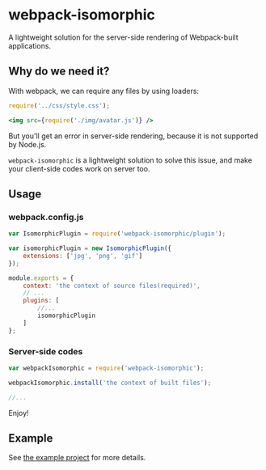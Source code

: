# webpack-isomorphic

A lightweight solution for the server-side rendering of Webpack-built applications.

## Why do we need it?

With webpack, we can require any files by using loaders:

```jsx
require('../css/style.css');

<img src={require('./img/avatar.js')} />
```

But you'll get an error in server-side rendering, because it is not supported by Node.js.

`webpack-isomorphic` is a lightweight solution to solve this issue, and make your client-side codes work on server too.

## Usage

### webpack.config.js

```js
var IsomorphicPlugin = require('webpack-isomorphic/plugin');

var isomorphicPlugin = new IsomorphicPlugin({
	extensions: ['jpg', 'png', 'gif']
});

module.exports = {
	context: 'the context of source files(required)',
	// ...
	plugins: [
		//...
		isomorphicPlugin
	]
};
```

### Server-side codes

```js
var webpackIsomorphic = require('webpack-isomorphic');

webpackIsomorphic.install('the context of built files');

//...
```

Enjoy!

## Example

See [the example project](https://github.com/Lanfei/webpack-isomorphic/example) for more details.
